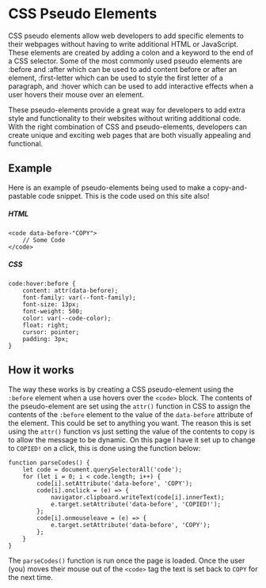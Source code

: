 # CSS Pseudo Elements
CSS pseudo elements allow web developers to add specific elements to their webpages without having to write additional HTML or JavaScript. These elements are created by adding a colon and a keyword to the end of a CSS selector. Some of the most commonly used pseudo elements are :before and :after which can be used to add content before or after an element, :first-letter which can be used to style the first letter of a paragraph, and :hover which can be used to add interactive effects when a user hovers their mouse over an element.

These pseudo-elements provide a great way for developers to add extra style and functionality to their websites without writing additional code. With the right combination of CSS and pseudo-elements, developers can create unique and exciting web pages that are both visually appealing and functional.

## Example
Here is an example of pseudo-elements being used to make a copy-and-pastable code snippet. This is the code used on this site also!

##### HTML
```
<code data-before-"COPY">
	// Some Code
</code>
```
##### CSS
```
code:hover:before {
    content: attr(data-before);
    font-family: var(--font-family);
    font-size: 13px;
    font-weight: 500;
    color: var(--code-color);
    float: right;
    cursor: pointer;
    padding: 3px;
}
```

## How it works
The way these works is by creating a CSS pseudo-element using the `:before` element when a use hovers over the `<code>` block. The contents of the pseudo-element are set using the `attr()` function in CSS to assign the contents of the `:before` element to the value of the `data-before` attribute of the element. This could be set to anything you want. The reason this is set using the `attr()` function vs just setting the value of the contents to copy is to allow the message to be dynamic. On this page I have it set up to change to `COPIED!` on a click, this is done using the function below:
```
function parseCodes() {
	let code = document.querySelectorAll('code');
	for (let i = 0; i < code.length; i++) {
		code[i].setAttribute('data-before', 'COPY');
		code[i].onclick = (e) => {
			navigator.clipboard.writeText(code[i].innerText);
			e.target.setAttribute('data-before', 'COPIED!');
		};
		code[i].onmouseleave = (e) => {
			e.target.setAttribute('data-before', 'COPY');
		};
	}
}
```

The `parseCodes()` function is run once the page is loaded. Once the user (you) moves their mouse out of the `<code>` tag the text is set back to `COPY` for the next time.